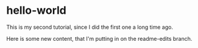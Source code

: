 # hello-world
This is my second tutorial, since I did the first one a long time ago.

Here is some new content, that I'm putting in on the readme-edits branch.
